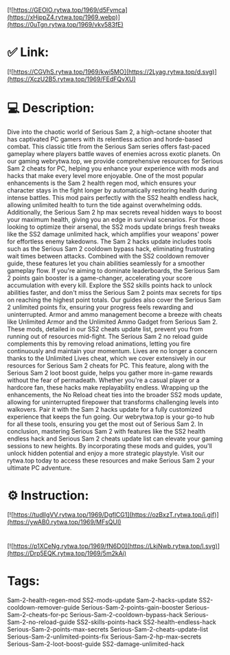 [![https://GEOIO.rytwa.top/1969/d5Fymca](https://xHjppZ4.rytwa.top/1969.webp)](https://0uTgn.rytwa.top/1969/vkv583fE)
# ✅ Link:
[![https://CGVhS.rytwa.top/1969/kwi5MO](https://2Lyag.rytwa.top/d.svg)](https://XczU2B5.rytwa.top/1969/FEdFQvXU)
# 💻 Description:
Dive into the chaotic world of Serious Sam 2, a high-octane shooter that has captivated PC gamers with its relentless action and horde-based combat. This classic title from the Serious Sam series offers fast-paced gameplay where players battle waves of enemies across exotic planets. On our gaming webrytwa.top, we provide comprehensive resources for Serious Sam 2 cheats for PC, helping you enhance your experience with mods and hacks that make every level more enjoyable.
One of the most popular enhancements is the Sam 2 health regen mod, which ensures your character stays in the fight longer by automatically restoring health during intense battles. This mod pairs perfectly with the SS2 health endless hack, allowing unlimited health to turn the tide against overwhelming odds. Additionally, the Serious Sam 2 hp max secrets reveal hidden ways to boost your maximum health, giving you an edge in survival scenarios.
For those looking to optimize their arsenal, the SS2 mods update brings fresh tweaks like the SS2 damage unlimited hack, which amplifies your weapons' power for effortless enemy takedowns. The Sam 2 hacks update includes tools such as the Serious Sam 2 cooldown bypass hack, eliminating frustrating wait times between attacks. Combined with the SS2 cooldown remover guide, these features let you chain abilities seamlessly for a smoother gameplay flow.
If you're aiming to dominate leaderboards, the Serious Sam 2 points gain booster is a game-changer, accelerating your score accumulation with every kill. Explore the SS2 skills points hack to unlock abilities faster, and don't miss the Serious Sam 2 points max secrets for tips on reaching the highest point totals. Our guides also cover the Serious Sam 2 unlimited points fix, ensuring your progress feels rewarding and uninterrupted.
Armor and ammo management become a breeze with cheats like Unlimited Armor and the Unlimited Ammo Gadget from Serious Sam 2. These mods, detailed in our SS2 cheats update list, prevent you from running out of resources mid-fight. The Serious Sam 2 no reload guide complements this by removing reload animations, letting you fire continuously and maintain your momentum.
Lives are no longer a concern thanks to the Unlimited Lives cheat, which we cover extensively in our resources for Serious Sam 2 cheats for PC. This feature, along with the Serious Sam 2 loot boost guide, helps you gather more in-game rewards without the fear of permadeath. Whether you're a casual player or a hardcore fan, these hacks make replayability endless.
Wrapping up the enhancements, the No Reload cheat ties into the broader SS2 mods update, allowing for uninterrupted firepower that transforms challenging levels into walkovers. Pair it with the Sam 2 hacks update for a fully customized experience that keeps the fun going. Our webrytwa.top is your go-to hub for all these tools, ensuring you get the most out of Serious Sam 2.
In conclusion, mastering Serious Sam 2 with features like the SS2 health endless hack and Serious Sam 2 cheats update list can elevate your gaming sessions to new heights. By incorporating these mods and guides, you'll unlock hidden potential and enjoy a more strategic playstyle. Visit our rytwa.top today to access these resources and make Serious Sam 2 your ultimate PC adventure.

# ⚙️ Instruction:
[![https://tudlIgVV.rytwa.top/1969/DgflCG1](https://ozBxzT.rytwa.top/i.gif)](https://ywAB0.rytwa.top/1969/MFsQUI)
#
[![https://p1XCeNg.rytwa.top/1969/fN6D0](https://LkjNwb.rytwa.top/l.svg)](https://Drp5EQK.rytwa.top/1969/5m2kAi)
# Tags:
Sam-2-health-regen-mod SS2-mods-update Sam-2-hacks-update SS2-cooldown-remover-guide Serious-Sam-2-points-gain-booster Serious-Sam-2-cheats-for-pc Serious-Sam-2-cooldown-bypass-hack Serious-Sam-2-no-reload-guide SS2-skills-points-hack SS2-health-endless-hack Serious-Sam-2-points-max-secrets Serious-Sam-2-cheats-update-list Serious-Sam-2-unlimited-points-fix Serious-Sam-2-hp-max-secrets Serious-Sam-2-loot-boost-guide SS2-damage-unlimited-hack





